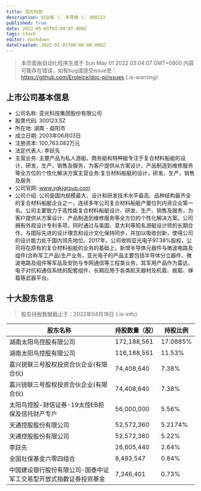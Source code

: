 ```yaml
---
title: 亚光科技
description: 创业板 \- 半导体 \- 300123
published: true
date: 2022-05-01T03:04:07.000Z
tags: stock
editor: markdown
dateCreated: 2022-01-01T00:00:00.000Z
---
```


> 本页面由自动化程序生成于 Sun May 01 2022 03:04:07 GMT+0800
> 内容可能存在错误，如有bug请提交issue至：https://github.com/Eroleice/doc-pi/issues
{.is-warning}

## 上市公司基本信息
- 公司名称: 亚光科技集团股份有限公司
- 股票代码: 300123.SZ
- 所在地: 湖南 - 益阳市
- 成立日期: 2003年06月03日
- 注册资本: 100,763.082万元
- 法定代表人: 李跃先
- 主营业务: 主要产品为私人游艇，商务艇和特种艇专注于复合材料船艇的设计，研发，生产，销售及服务，为客户提供从方案设计，产品制造到维修服务等全方位的个性化解决方案主营业务:复合材料船艇的设计，研发，生产，销售及服务
- 公司官网: www.ygkjgroup.com
- 公司介绍: 公司是国内规模最大、设计和研发技术水平最高、品种结构最齐全的复合材料船艇企业之一，连续多年公司复合材料船艇产量位列内资企业第一名。公司主要致力于高性能复合材料船艇设计、研发、生产、销售及服务，为客户提供从方案设计、产品制造到维修服务等全方位的个性化解决方案。公司拥有外观设计专利多项，同时通过与美国、意大利等知名游艇设计师的长期合作，与国际先进的设计理念和设计文化保持同步，并加以吸收创新，使得公司的设计能力处于国内领先地位。2017年，公司收购亚光电子97.38%股权，公司将在原有的复合材料船艇的业务的基础上，新增半导体元器件与微波电路及组件(合称军工产品)生产业务，亚光电子的产品主要包括半导体分立器件、微波电路及组件等军品及安防与专网通信等工程类业务，其军用产品作为雷达、电子对抗和通信系统的配套组件，长期应用于各类航天器材及机载、舰载、弹载等武器平台。


## 十大股东信息
> 股东持股数据截止于：2022年04月18日
{.is-info}

| 股东名称 | 持股数量（股） | 持股比例 |
| --- | --- | --- |
| 湖南太阳鸟控股有限公司 | 172,188,561 | 17.0885% |
| 湖南太阳鸟控股有限公司 | 116,188,561 | 11.53% |
| 嘉兴锐联三号股权投资合伙企业(有限合伙) | 74,408,640 | 7.38% |
| 嘉兴锐联三号股权投资合伙企业(有限合伙) | 74,408,640 | 7.38% |
| 太阳鸟控股-财信证券-19太控EB担保及信托财产专户 | 56,000,000 | 5.56% |
| 天通控股股份有限公司 | 52,572,360 | 5.2174% |
| 天通控股股份有限公司 | 52,572,360 | 5.22% |
| 李跃先 | 26,605,440 | 2.64% |
| 全国社保基金六零四组合 | 8,493,547 | 0.84% |
| 中国建设银行股份有限公司-国泰中证军工交易型开放式指数证券投资基金 | 7,346,401 | 0.73% |





